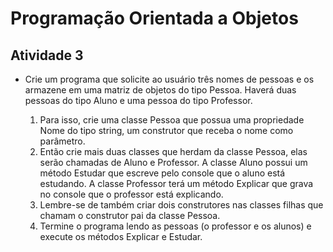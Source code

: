 # Programação Orientada a Objetos

## Atividade 3

- Crie um programa que solicite ao usuário três nomes de pessoas e os armazene em uma matriz de objetos do tipo Pessoa. Haverá duas pessoas do tipo Aluno e uma  pessoa do tipo Professor.

	1. Para isso, crie uma classe Pessoa que possua uma propriedade Nome do tipo string, um construtor que receba o nome como parâmetro.
	2. Então crie mais duas classes que herdam da classe Pessoa, elas serão chamadas de Aluno e Professor. A classe Aluno possui um método Estudar que escreve pelo console  que o aluno está estudando. A classe Professor terá um método Explicar que grava no 
console que o professor está explicando. 
	3. Lembre-se de também criar dois construtores nas classes filhas que chamam o construtor pai da classe Pessoa.  
	4. Termine o programa lendo as pessoas (o professor e os alunos) e execute os métodos Explicar e Estudar.